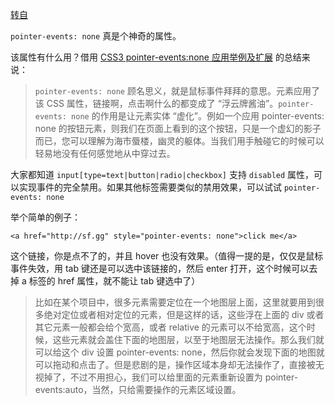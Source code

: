 [转自](https://www.cnblogs.com/zichi/p/9068481.html)

`pointer-events: none` 真是个神奇的属性。

该属性有什么用？借用 [CSS3 pointer-events:none 应用举例及扩展](http://www.zhangxinxu.com/wordpress/2011/12/css3-pointer-events-none-javascript/) 的总结来说：

> `pointer-events: none` 顾名思义，就是鼠标事件拜拜的意思。元素应用了该 CSS 属性，链接啊，点击啊什么的都变成了 “浮云牌酱油”。`pointer-events: none` 的作用是让元素实体 “虚化”。例如一个应用 pointer-events: none 的按钮元素，则我们在页面上看到的这个按钮，只是一个虚幻的影子而已，您可以理解为海市蜃楼，幽灵的躯体。当我们用手触碰它的时候可以轻易地没有任何感觉地从中穿过去。

大家都知道 `input[type=text|button|radio|checkbox]` 支持 `disabled` 属性，可以实现事件的完全禁用。如果其他标签需要类似的禁用效果，可以试试 `pointer-events: none`

举个简单的例子：

```
<a href="http://sf.gg" style="pointer-events: none">click me</a>
```

这个链接，你是点不了的，并且 hover 也没有效果。（值得一提的是，仅仅是鼠标事件失效，用 tab 键还是可以选中该链接的，然后 enter 打开，这个时候可以去掉 a 标签的 href 属性，就不能让 tab 键选中了）

> 比如在某个项目中，很多元素需要定位在一个地图层上面，这里就要用到很多绝对定位或者相对定位的元素，但是这样的话，这些浮在上面的 div 或者其它元素一般都会给个宽高，或者 relative 的元素可以不给宽高，这个时候，这些元素就会盖住下面的地图层，以至于地图层无法操作。那么我们就可以给这个 div 设置 pointer-events: none，然后你就会发现下面的地图就可以拖动和点击了。但是悲剧的是，操作区域本身却无法操作了，直接被无视掉了，不过不用担心，我们可以给里面的元素重新设置为 pointer-events:auto，当然，只给需要操作的元素区域设置。
